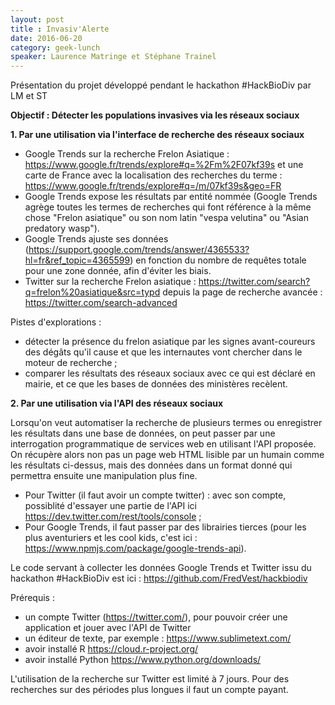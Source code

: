 ```yaml
---
layout: post
title : Invasiv'Alerte
date: 2016-06-20
category: geek-lunch
speaker: Laurence Matringe et Stéphane Trainel
---
```


Présentation du projet développé pendant le hackathon #HackBioDiv par LM et ST

**Objectif : Détecter les populations invasives via les réseaux sociaux**

**1. Par une utilisation via l'interface de recherche des réseaux sociaux**

- Google Trends sur la recherche Frelon Asiatique : https://www.google.fr/trends/explore#q=%2Fm%2F07kf39s et une carte de France avec la localisation des recherches du terme : https://www.google.fr/trends/explore#q=/m/07kf39s&geo=FR
- Google Trends expose les résultats par entité nommée (Google Trends agrège toutes les termes de recherches qui font référence à la même chose "Frelon asiatique" ou son nom latin "vespa velutina" ou "Asian predatory wasp").
- Google Trends ajuste ses données (https://support.google.com/trends/answer/4365533?hl=fr&ref_topic=4365599) en fonction du nombre de requêtes totale pour une zone donnée, afin d'éviter les biais.
- Twitter sur la recherche Frelon asiatique : https://twitter.com/search?q=frelon%20asiatique&src=typd depuis la page de recherche avancée : https://twitter.com/search-advanced

Pistes d'explorations : 
- détecter la présence du frelon asiatique par les signes avant-coureurs des dégâts qu'il cause et que les internautes vont chercher dans le moteur de recherche ;
- comparer les résultats des réseaux sociaux avec ce qui est déclaré en mairie, et ce que les bases de données des ministères recèlent.


**2. Par une utilisation via l'API des réseaux sociaux**

Lorsqu'on veut automatiser la recherche de plusieurs termes ou enregistrer les résultats dans une base de données, on peut passer par une interrogation programmatique de services web en utilisant l'API proposée. On récupère alors non pas un page web HTML lisible par un humain comme les résultats ci-dessus, mais des données dans un format donné qui permettra ensuite une manipulation plus fine.
- Pour Twitter (il faut avoir un compte twitter) : avec son compte, possiblité d'essayer une partie de l'API ici https://dev.twitter.com/rest/tools/console ;
- Pour Google Trends, il faut passer par des librairies tierces (pour les plus aventuriers et les cool kids, c'est ici : https://www.npmjs.com/package/google-trends-api).


Le code servant à collecter les données Google Trends et Twitter issu du hackathon #HackBioDiv est ici : https://github.com/FredVest/hackbiodiv

Prérequis :
- un compte Twitter (https://twitter.com/), pour pouvoir créer une application et jouer avec l'API de Twitter
- un éditeur de texte, par exemple : https://www.sublimetext.com/
- avoir installé R https://cloud.r-project.org/
- avoir installé Python https://www.python.org/downloads/

L'utilisation de la recherche sur Twitter est limité à 7 jours. Pour des recherches sur des périodes plus longues il faut un compte payant.
